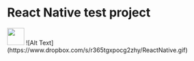 # React Native test project
<img src="https://www.dropbox.com/s/r365tgxpocg2zhy/ReactNative.gif?dl=0" width="40" height="40" />
![Alt Text](https://www.dropbox.com/s/r365tgxpocg2zhy/ReactNative.gif)
